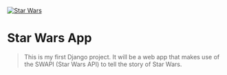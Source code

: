 <a href="#"><img src="" title="Star Wars" alt="Star Wars"></a>

# Star Wars App

> This is my first Django project. It will be a web app that makes use of the SWAPI (Star Wars API) to tell the story of Star Wars.
